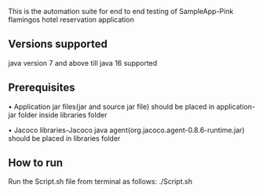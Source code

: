 This is the automation suite for end to end testing of SampleApp-Pink flamingos hotel reservation application

Versions supported
------------------
java version 7 and above till java 16 supported

Prerequisites
--------------
• Application jar files(jar and source jar file) should be placed in application-jar folder inside libraries folder

• Jacoco libraries-Jacoco java agent(org.jacoco.agent-0.8.6-runtime.jar) should be placed in libraries folder

How to run
--------------
Run the Script.sh file from terminal as follows: ./Script.sh

